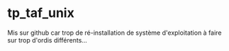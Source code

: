 tp_taf_unix
===========

Mis sur github car trop de ré-installation de système d'exploitation à faire sur trop d'ordis différents...
